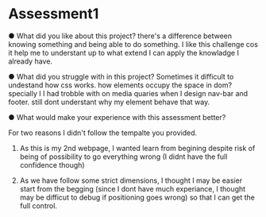 # Assessment1

●	What did you like about this project?
  there's a difference between knowing something and being able to do something. I like this challenge cos it help me to understant up to what extend I can apply the knowladge I already have.


●	What did you struggle with in this project?
  Sometimes it difficult to undestand how css works. how elements occupy the space in dom? specially I I had trobble with on media quaries when I design nav-bar and footer. still dont understant why my element behave that way.

●	What would make your experience with this assessment better?

  For two reasons I didn't follow the tempalte you provided.

  1) As this is my 2nd webpage, I wanted learn from begining despite risk of being of possibility to go everything wrong (I didnt have the full confidence though)

  2) As we have follow some strict dimensions, I thought I may be easier start from the begging (since I dont have much experiance, I thought may be difficut to debug if positioning goes wrong) so that I can get the full control.
